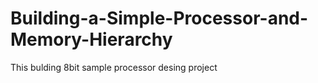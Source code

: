 # Building-a-Simple-Processor-and-Memory-Hierarchy
This bulding 8bit sample processor desing project
